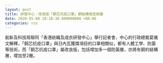 ```yaml
---
layout: post
title: 研發中心：改良版「銅芯抗疫口罩」銅結構增至兩層
date: 2020-05-08 18:18:30.000000000 +08:00
categories: rss
---
```


創新及科技局聯同「香港紡織及成衣研發中心」舉行記者會，中心的行政總裁葛儀文解釋，「銅芯抗疫口罩」與日內瓦獲獎項目的口罩相類似，都有人體工學、防菌等技術，而「銅芯抗疫口罩」屬改良版，包括增加多一個防菌層，亦將有銅的結構層，增加至2層。
